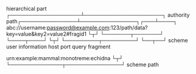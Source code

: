 hierarchical part
┌───────────────────┴─────────────────────┐            authority               path┌───────────────┴───────────────┐┌───┴────┐
abc://username:password@example.com:123/path/data?key=value&key2=value2#fragid1
└┬┘   └───────┬───────┘ └────┬────┘ └┬┘           └─────────┬─────────┘ └──┬──┘
scheme  user information     host     port                  query         fragment

urn:example:mammal:monotreme:echidna
└┬┘ └──────────────┬───────────────┘
scheme              path